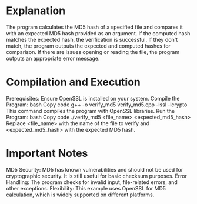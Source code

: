 # Explanation

The program calculates the MD5 hash of a specified file and compares it with an expected MD5 hash provided as an argument.
If the computed hash matches the expected hash, the verification is successful.
If they don't match, the program outputs the expected and computed hashes for comparison.
If there are issues opening or reading the file, the program outputs an appropriate error message.

# Compilation and Execution
Prerequisites: Ensure OpenSSL is installed on your system.
Compile the Program:
bash
Copy code
g++ -o verify_md5 verify_md5.cpp -lssl -lcrypto
This command compiles the program with OpenSSL libraries.
Run the Program:
bash
Copy code
./verify_md5 <file_name> <expected_md5_hash>
Replace <file_name> with the name of the file to verify and <expected_md5_hash> with the expected MD5 hash.

# Important Notes
MD5 Security: MD5 has known vulnerabilities and should not be used for cryptographic security. It is still useful for basic checksum purposes.
Error Handling: The program checks for invalid input, file-related errors, and other exceptions.
Flexibility: This example uses OpenSSL for MD5 calculation, which is widely supported on different platforms.
